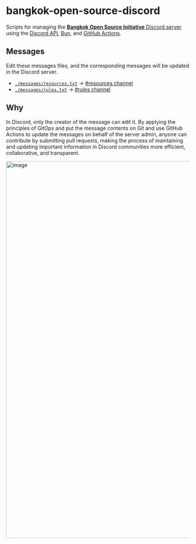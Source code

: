 # bangkok-open-source-discord

Scripts for managing the [**Bangkok Open Source Initiative** Discord server](https://discord.gg/cMQhdBUm8V) using the [Discord API](https://discord.com/developers/docs/reference), [Bun](https://bun.sh/), and [GitHub Actions](https://docs.github.com/en/actions).

## Messages

Edit these messages files, and the corresponding messages will be updated in the Discord server.

- [`./messages/resources.txt`](./messages/resources.txt) &rarr; [#resources channel](https://discord.com/channels/1062609208106832002/1062609209126039645/1070367687647166474)
- [`./messages/rules.txt`](./messages/rules.txt) &rarr; [#rules channel](https://discord.com/channels/1062609208106832002/1070380037435568233/1070380691969290372)

## Why

In Discord, only the creator of the message can edit it. By applying the principles of GitOps and put the message contents on Git and use GitHub Actions to update the messages on behalf of the server admin, anyone can contribute by submitting pull requests, making the process of maintaining and updating important information in Discord communities more efficient, collaborative, and transparent.

<img width="1032" alt="image" src="https://user-images.githubusercontent.com/193136/216098888-9441f09d-3735-459d-881e-3ed783cee16f.png">
